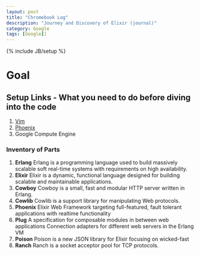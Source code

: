 ```yaml
---
layout: post
title: "Chromebook Log"
description: "Journey and Discovery of Elixir (journal)"
category: Google  
tags: [Google]]
---
```

{% include JB/setup %}
# Goal

## Setup Links - What you need to do before diving into the code
1. [Vim](http://rustamserg.com/?p=171)
2. [Phoenix](http://www.phoenixframework.org/)
3. Google Compute Engine 

### Inventory of Parts
1. **Erlang** Erlang is a programming language used to build massively scalable soft real-time systems with requirements on high availability. 
2. **Elixir** Elixir is a dynamic, functional language designed for building scalable and maintainable applications.
3. **Cowboy** Cowboy is a small, fast and modular HTTP server written in Erlang.
4. **Cowlib** Cowlib is a support library for manipulating Web protocols.
5. **Phoenix** Elixir Web Framework targeting full-featured, fault tolerant applications with realtime functionality
6. **Plug** A specification for composable modules in between web applications Connection adapters for different web servers in the Erlang VM 
7. **Poison** Poison is a new JSON library for Elixir focusing on wicked-fast
8. **Ranch** Ranch is a socket acceptor pool for TCP protocols.
